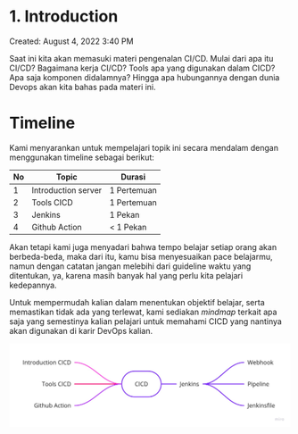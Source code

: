 # 1. Introduction

Created: August 4, 2022 3:40 PM

Saat ini kita akan memasuki materi pengenalan CI/CD. Mulai dari apa itu CI/CD? Bagaimana kerja CI/CD? Tools apa yang digunakan dalam CICD? Apa saja komponen didalamnya? Hingga apa hubungannya dengan dunia Devops akan kita bahas pada materi ini.

# **Timeline**

Kami menyarankan untuk mempelajari topik ini secara mendalam dengan menggunakan timeline sebagai berikut:

|No |Topic                             |Durasi        |
|---|----------------------------------|--------------|
|1  |Introduction server               |1 Pertemuan   |
|2  |Tools CICD                        |1 Pertemuan   |
|3  |Jenkins                           |1 Pekan       |
|4  |Github Action                     |< 1 Pekan     |

Akan tetapi kami juga menyadari bahwa tempo belajar setiap orang akan berbeda-beda, maka dari itu, kamu bisa menyesuaikan pace belajarmu, namun dengan catatan jangan melebihi dari guideline waktu yang ditentukan, ya, karena masih banyak hal yang perlu kita pelajari kedepannya.

Untuk mempermudah kalian dalam menentukan objektif belajar, serta memastikan tidak ada yang terlewat, kami sediakan *mindmap* terkait apa saja yang semestinya kalian pelajari untuk memahami CICD yang nantinya akan digunakan di karir DevOps kalian.

![DO - CICD Mindmap.jpg](1%20Introduction%20cef649ce5a12479a90e3fae3fd4227f7/DO_-_CICD_Mindmap.jpg)